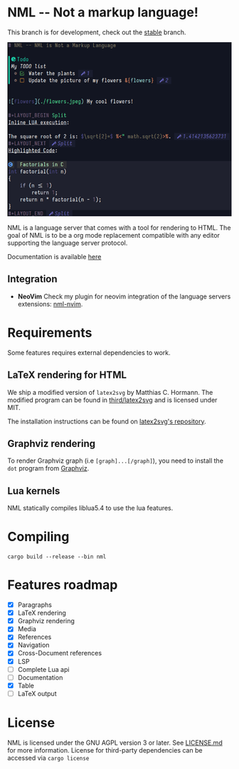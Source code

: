 # NML -- Not a markup language!

This branch is for development, check out the [stable](nml/tree/stable) branch.

![Screenshot of NML in NeoVim](./showcase.png)

NML is a language server that comes with a tool for rendering to HTML. The goal of NML is to be a org mode replacement compatible with any editor supporting the language server protocol.

Documentation is available [here](https://ef3d0c3e.github.io/nml/readme/Getting%20Started.html)

## Integration
 * **NeoVim** Check my plugin for neovim integration of the language servers extensions: [nml-nvim](https://github.com/ef3d0c3e/nml-nvim/).

# Requirements

Some features requires external dependencies to work.

## LaTeX rendering for HTML

We ship a modified version of `latex2svg` by Matthias C. Hormann.
The modified program can be found in [third/latex2svg](third/latex2svg) and is licensed under MIT.

The installation instructions can be found on [latex2svg's repository](https://github.com/Moonbase59/latex2svg).

## Graphviz rendering

To render Graphviz graph (i.e `[graph]...[/graph]`),
you need to install the `dot` program from [Graphviz](https://graphviz.org/).

## Lua kernels

NML statically compiles liblua5.4 to use the lua features.

# Compiling

```
cargo build --release --bin nml
```

# Features roadmap

 - [x] Paragraphs
 - [x] LaTeX rendering
 - [x] Graphviz rendering
 - [x] Media
 - [x] References
 - [x] Navigation
 - [x] Cross-Document references
 - [x] LSP
 - [ ] Complete Lua api
 - [ ] Documentation
 - [x] Table
 - [ ] LaTeX output

# License

NML is licensed under the GNU AGPL version 3 or later. See [LICENSE.md](LICENSE.md) for more information.
License for third-party dependencies can be accessed via `cargo license`
